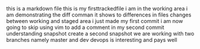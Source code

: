 this is a markdown file
this is my firsttrackedfile
i am in the working area
i am demonstrating the diff comman
it shows to differences in files changes between working and staged area
i just made my first commit
i am now going to skip using vim to add a comment in my second commit
understanding snapshot
create a second snapshot
we are working with two branches namely master and dev
devops is interesting and pays well
